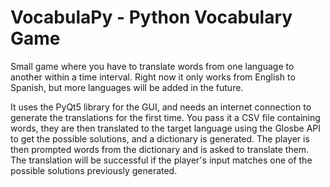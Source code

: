 VocabulaPy - Python Vocabulary Game
==============
Small game where you have to translate words from one language to another within a time interval. Right now it only works from English to Spanish, but more languages will be added in the future.

It uses the PyQt5 library for the GUI, and needs an internet connection to generate the translations for the first time. You pass it a CSV file containing words, they are then translated to the target language using the Glosbe API to get the possible solutions, and a dictionary is generated. The player is then prompted words from the dictionary and is asked to translate them. The translation will be successful if the player's input matches one of the possible solutions previously generated.

